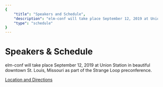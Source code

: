 ```yaml
---
{
    "title": "Speakers and Schedule",
    "description": "elm-conf will take place September 12, 2019 at Union Station in St. Louis, MO as part of the Strange Loop preconference.",
    "type": "schedule"
}
---
```


# Speakers &amp; Schedule

elm-conf will take place September 12, 2019 at Union Station in beautiful downtown St. Louis, Missouri as part of the Strange Loop preconference.

<a class="button" target="_blank" href="https://thestrangeloop.com/venue.html">Location and Directions</a>
